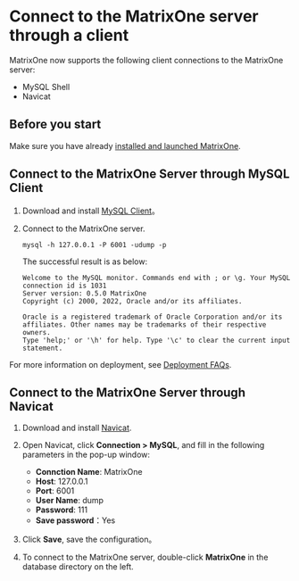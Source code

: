 # Connect to the MatrixOne server through a client

MatrixOne now supports the following client connections to the MatrixOne server:

- MySQL Shell
- Navicat

## Before you start

Make sure you have already [installed and launched MatrixOne](install-standalone-matrixone.md).

## Connect to the MatrixOne Server through MySQL Client

1. Download and install [MySQL Client](https://dev.mysql.com/downloads/installer/)。

2. Connect to the MatrixOne server.

   ```
   mysql -h 127.0.0.1 -P 6001 -udump -p
   ```

   The successful result is as below:

   ```
   Welcome to the MySQL monitor. Commands end with ; or \g. Your MySQL connection id is 1031
   Server version: 0.5.0 MatrixOne
   Copyright (c) 2000, 2022, Oracle and/or its affiliates.

   Oracle is a registered trademark of Oracle Corporation and/or its affiliates. Other names may be trademarks of their respective owners.
   Type 'help;' or '\h' for help. Type '\c' to clear the current input statement.
   ```

For more information on deployment, see [Deployment FAQs](../../FAQs/deployment-faqs.md).

## Connect to the MatrixOne Server through Navicat

1. Download and install [Navicat](https://www.navicat.com/en/products).

2. Open Navicat, click **Connection > MySQL**, and fill in the following parameters in the pop-up window:

   - **Connction Name**: MatrixOne
   - **Host**: 127.0.0.1
   - **Port**: 6001
   - **User Name**: dump
   - **Password**: 111
   - **Save password**：Yes

3. Click **Save**, save the configuration。

4. To connect to the MatrixOne server, double-click **MatrixOne** in the database directory on the left.
